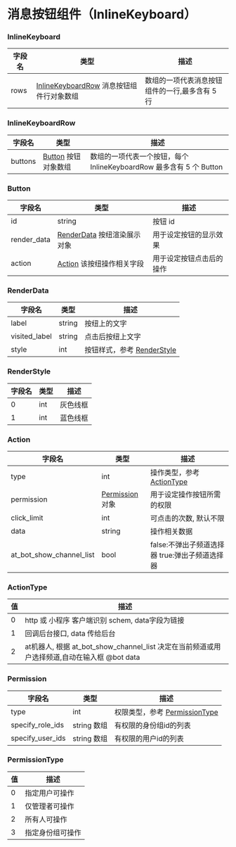 # 消息按钮组件（InlineKeyboard）<Badge text="v1.0.0" />

### InlineKeyboard

| 字段名       | 类型                                                  | 描述                        |
|-----------|-----------------------------------------------------|---------------------------|
| rows      | [InlineKeyboardRow](#inlinekeyboardrow) 消息按钮组件行对象数组 | 数组的一项代表消息按钮组件的一行,最多含有 5 行 |

### InlineKeyboardRow

| 字段名     | 类型                       | 描述                                               |
|---------|--------------------------|--------------------------------------------------|
| buttons | [Button](#button) 按钮对象数组 | 数组的一项代表一个按钮，每个 InlineKeyboardRow 最多含有 5 个 Button |

### Button

| 字段名         | 类型                                 | 描述           |
|-------------|------------------------------------|--------------|
| id          | string                             | 按钮 id        |
| render_data | [RenderData](#renderdata) 按纽渲染展示对象 | 用于设定按钮的显示效果  |
| action      | [Action](#action) 该按纽操作相关字段        | 用于设定按钮点击后的操作 |

### RenderData

| 字段名           | 类型     | 描述                                  |
|---------------|--------|-------------------------------------|
| label         | string | 按纽上的文字                              |
| visited_label | string | 点击后按纽上文字                            |
| style         | int    | 按钮样式，参考 [RenderStyle](#renderstyle) |

### RenderStyle

| 字段名 | 类型  | 描述   |
|-----|-----|------|
| 0   | int | 灰色线框 |
| 1   | int | 蓝色线框 |

### Action

| 字段名                   | 类型                            | 描述                                           |
| ------------------------ | ------------------------------- | ---------------------------------------------- |
| type                     | int                             | 操作类型，参考 [ActionType](#actiontype)       |
| permission               | [Permission](#permission) 对象 | 用于设定操作按钮所需的权限                     |
| click_limit              | int                             | 可点击的次数, 默认不限                         |
| data                     | string                          | 操作相关数据                                   |
| at_bot_show_channel_list | bool                            | false:不弹出子频道选择器 true:弹出子频道选择器 |

### ActionType
| 值  | 描述                                                                                        |
| --- | ------------------------------------------------------------------------------------------- |
| 0   | http 或 小程序 客户端识别 schem, data字段为链接                                             |
| 1   | 回调后台接口, data 传给后台                                                                 |
| 2   | at机器人, 根据 at_bot_show_channel_list 决定在当前频道或用户选择频道,自动在输入框 @bot data |

### Permission

| 字段名           | 类型        | 描述                                             |
| ---------------- | ----------- | ------------------------------------------------ |
| type             | int         | 权限类型，参考 [PermissionType](#permissiontype) |
| specify_role_ids | string 数组 | 有权限的身份组id的列表                           |
| specify_user_ids | string 数组 | 有权限的用户id的列表                             |

### PermissionType

| 值  | 描述             |
| --- | ---------------- |
| 0   | 指定用户可操作   |
| 1   | 仅管理者可操作   |
| 2   | 所有人可操作     |
| 3   | 指定身份组可操作 |
